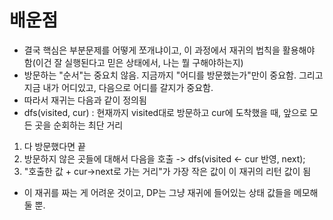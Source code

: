 # 배운점
- 결국 핵심은 부분문제를 어떻게 쪼개냐이고, 이 과정에서 재귀의 법칙을 활용해야 함(이건 잘 실행된다고 믿은 상태에서, 나는 뭘 구해야하는지)
- 방문하는 "순서"는 중요치 않음. 지금까지 "어디를 방문했는가"만이 중요함. 그리고 지금 내가 어디있고, 다음으로 어디를 갈지가 중요함.
- 따라서 재귀는 다음과 같이 정의됨
- dfs(visited, cur) : 현재까지 visited대로 방문하고 cur에 도착했을 때, 앞으로 모든 곳을 순회하는 최단 거리
1. 다 방문했다면 끝
2. 방문하지 않은 곳들에 대해서 다음을 호출 -> dfs(visited <- cur 반영, next);
3. "호출한 값 + cur->next로 가는 거리"가 가장 작은 값이 이 재귀의 리턴 값이 됨
- 이 재귀를 짜는 게 어려운 것이고, DP는 그냥 재귀에 들어있는 상태 값들을 메모해둘 뿐.
